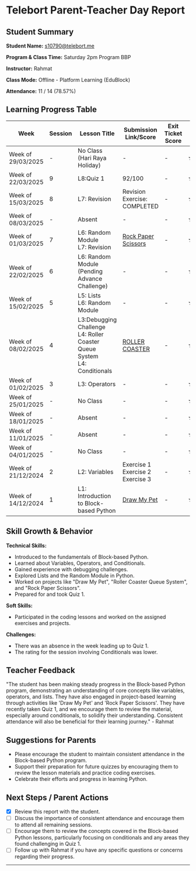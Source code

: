 # Telebort Parent-Teacher Day Report

## Student Summary

**Student Name:** s10790@telebort.me

**Program & Class Time:** Saturday 2pm Program BBP

**Instructor:** Rahmat

**Class Mode:** Offline - Platform Learning (EduBlock)

**Attendance:** 11 / 14 (78.57%)


## Learning Progress Table

| Week              | Session | Lesson Title                                          | Submission Link/Score | Exit Ticket Score | Progress Rating |
|-------------------|---------|-------------------------------------------------------|-----------------------|-------------------|-----------------|
| Week of 29/03/2025 | -       | No Class (Hari Raya Holiday)                          | -                     | -                 | ☆☆☆☆☆         |
| Week of 22/03/2025 | 9       | L8:Quiz 1                                             | 92/100                     | -                 | ★★★☆☆         |
| Week of 15/03/2025 | 8       | L7: Revision                                          | Revision Exercise: COMPLETED     | -                 | ★★★☆☆         |
| Week of 08/03/2025 | -       | Absent                                                | -                     | -                 | ★★★☆☆         |
| Week of 01/03/2025 | 7       | L6: Random Module <br> L7: Revision                  | [Rock Paper Scissors](https://app.edublocks.org/project/txzw3LTf3XensZY0fjJfx7s6SsF2/0pDrImLa0LhzrcCsMvfk)   | -                 | ★★★☆☆         |
| Week of 22/02/2025 | 6       | L6: Random Module (Pending Advance Challenge)         | -   | -                 | ★★★☆☆         |
| Week of 15/02/2025 | 5       | L5: Lists <br> L6: Random Module                      | -                     | -                 | ★★★☆☆         |
| Week of 08/02/2025 | 4       | L3:Debugging Challenge <br> L4: Roller Coaster Queue System <br> L4: Conditionals | [ROLLER COASTER](https://app.edublocks.org/project/txzw3LTf3XensZY0fjJfx7s6SsF2/yXRZmCMyo6l7R77ETHct)                     | -                 | ☆☆☆☆☆         |
| Week of 01/02/2025 | 3       | L3: Operators                                         | -                     | -                 | ★★★☆☆         |
| Week of 25/01/2025 | -       | No Class                                              | -                     | -                 | ☆☆☆☆☆         |
| Week of 18/01/2025 | -       | Absent                                                | -                     | -                 | ☆☆☆☆☆         |
| Week of 11/01/2025 | -       | Absent                                                | -                     | -                 | ☆☆☆☆☆         |
| Week of 04/01/2025 | -       | No Class                                              | -                     | -                 | ☆☆☆☆☆         |
| Week of 21/12/2024 | 2       | L2: Variables                                         | Exercise 1 <br> Exercise 2 <br> Exercise 3 | -                 | ★★★★☆         |
| Week of 14/12/2024 | 1       | L1: Introduction to Block-based Python               | [Draw My Pet](https://app.edublocks.org/project/txzw3LTf3XensZY0fjJfx7s6SsF2/oCp7EE3jDB1D2yhZxPlu)           | -                 | ★★★★☆         |

## Skill Growth & Behavior

**Technical Skills:**
* Introduced to the fundamentals of Block-based Python.
* Learned about Variables, Operators, and Conditionals.
* Gained experience with debugging challenges.
* Explored Lists and the Random Module in Python.
* Worked on projects like "Draw My Pet", "Roller Coaster Queue System", and "Rock Paper Scissors".
* Prepared for and took Quiz 1.

**Soft Skills:**
* Participated in the coding lessons and worked on the assigned exercises and projects.

**Challenges:**
* There was an absence in the week leading up to Quiz 1.
* The rating for the session involving Conditionals was lower.

## Teacher Feedback

"The student has been making steady progress in the Block-based Python program, demonstrating an understanding of core concepts like variables, operators, and lists. They have also engaged in project-based learning through activities like 'Draw My Pet' and 'Rock Paper Scissors'. They have recently taken Quiz 1, and we encourage them to review the material, especially around conditionals, to solidify their understanding. Consistent attendance will also be beneficial for their learning journey." - Rahmat

## Suggestions for Parents

* Please encourage the student to maintain consistent attendance in the Block-based Python program.
* Support their preparation for future quizzes by encouraging them to review the lesson materials and practice coding exercises.
* Celebrate their efforts and progress in learning Python.

## Next Steps / Parent Actions

* [x] Review this report with the student.
* [ ] Discuss the importance of consistent attendance and encourage them to attend all remaining sessions.
* [ ] Encourage them to review the concepts covered in the Block-based Python lessons, particularly focusing on conditionals and any areas they found challenging in Quiz 1.
* [ ] Follow up with Rahmat if you have any specific questions or concerns regarding their progress.

***
